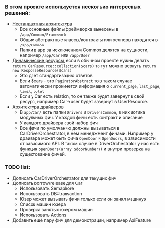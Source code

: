 ### В этом проекте используется несколько интересных решений:
 - [Нестандартная архитектура](app/Common)
   - Все основные файлы фреймворка вынесены в `/app/Common/Framework`
   - Общие абстрактные классы/контракты или хелперы находятся в `/app/Common`
   - Папки в app за исключением Common делятся на сущности, например `/app/Car` или `/app/User`
 - [Динамические ресурсы](app/Common/Http/Resources), если в обычном проекте нужно делать `return CarResource::collection($cars)` то тут можно вернуть `return new ResponseResource($cars)`
   - Это дает стандартизацию ответов
   - Если $cars - это `PaginatorAbstract` то в таком случае автоматически прокинется информация о `current_page`, `last_page`, `limit`, `total`
   - Если у Car есть relation, то он также будет завернут в свой ресурс, например Car->user будет завернут в UserResource.
 - [Архитектура драйверов](app/Car)
   - В `app/Car/` есть папки `Drivers` и `DriversCommon`, в них логика модульных фич. У каждой фичи есть контракт и описание
   - У каждого драйвера свой набор фич
   - Все фичи по умолчанию должны вызываться в CarDriverOrchestrator, в нем менеджмент фичами. Например у драйвера может быть фича `OpenDoor` и `OpenDoors`, в зависимости от зависимого API. В таком случае в DriverOrchestrator у нас есть функция `openDoors(array $doorNumbers)` и внутри проверка на сущестование фичей.


### TODO list:
 - Дописать CarDriverOrchestrator для текущих фич
 - Дописать borrow/release для Car
   - Использовать Semaphore
   - Использовать DB::transaction
   - Юзер может вызывать фичи только если он занял машинуэ
   - Список машин юзера
   - Проверка занятых юзером машин
   - Использовать Actions
 - Добавить ещё пару фич для демонстрации, например ApiFeature
